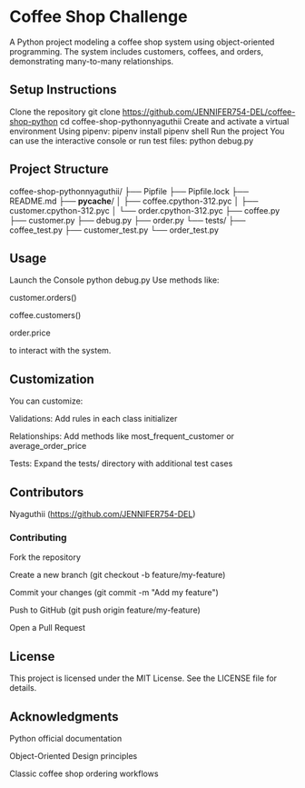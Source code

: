 # Coffee Shop Challenge

A Python project modeling a coffee shop system using object-oriented programming. The system includes customers, coffees, and orders, demonstrating many-to-many relationships.

## Setup Instructions
Clone the repository
git clone https://github.com/JENNIFER754-DEL/coffee-shop-python
cd coffee-shop-pythonnyaguthii
Create and activate a virtual environment
Using pipenv:
pipenv install
pipenv shell
Run the project
You can use the interactive console or run test files:
python debug.py
## Project Structure
coffee-shop-pythonnyaguthii/
├── Pipfile
├── Pipfile.lock
├── README.md
├── __pycache__/
│   ├── coffee.cpython-312.pyc
│   ├── customer.cpython-312.pyc
│   └── order.cpython-312.pyc
├── coffee.py
├── customer.py
├── debug.py
├── order.py
└── tests/
    ├── coffee_test.py
    ├── customer_test.py
    └── order_test.py
## Usage
 Launch the Console
python debug.py
Use methods like:

customer.orders()

coffee.customers()

order.price

to interact with the system.

## Customization
You can customize:

Validations: Add rules in each class initializer

Relationships: Add methods like most_frequent_customer or average_order_price

Tests: Expand the tests/ directory with additional test cases

## Contributors
Nyaguthii (https://github.com/JENNIFER754-DEL)

### Contributing
Fork the repository

Create a new branch (git checkout -b feature/my-feature)

Commit your changes (git commit -m "Add my feature")

Push to GitHub (git push origin feature/my-feature)

Open a Pull Request

## License
This project is licensed under the MIT License. See the LICENSE file for details.

## Acknowledgments
Python official documentation

Object-Oriented Design principles

Classic coffee shop ordering workflows